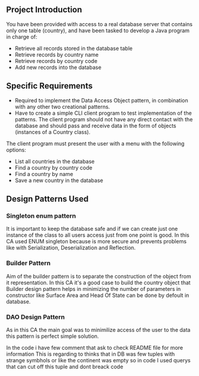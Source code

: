 ## Project Introduction
You have been provided with access to a real database server that contains only one table (country), and have been tasked to develop a Java program in charge of:
* Retrieve all records stored in the database table
* Retrieve records by country name
* Retrieve records by country code
* Add new records into the database
## Specific Requirements
* Required to implement the Data Access Object pattern, in combination with any other two creational patterns.
* Have to create a simple CLI client program to test implementation of the patterns.
The client program should not have any direct contact with the database and should
pass and receive data in the form of objects (instances of a Country class).

The client program must present the user with a menu with the following options:
* List all countries in the database
* Find a country by country code
* Find a country by name
* Save a new country in the database

## Design Patterns Used
### Singleton enum pattern
It is important to keep the database safe and if we can create just one instance of the 
class to all users access just from one point is good.
In this CA used ENUM singleton because is more secure and prevents 
problems like with Serialization, Deserialization and Reflection.

### Builder Pattern
Aim of the builder pattern is to separate the construction of the object from it representation. 
In this CA it's a good case to build the country object 
that Builder design pattern helps in minimizing the number of parameters 
in constructor like Surface Area and Head Of State can be done by defoult in database.

### DAO Design Pattern
As in this CA the main goal was to minimilize access of the user to the data this pattern
is perfect simple solution.

In the code i have few comment that ask to check README file for more information
This is regarding to thinks that in DB was few tuples with strange symbhols or like the continent was empty so
in code I used querys that can cut off this tuple and dont breack code
